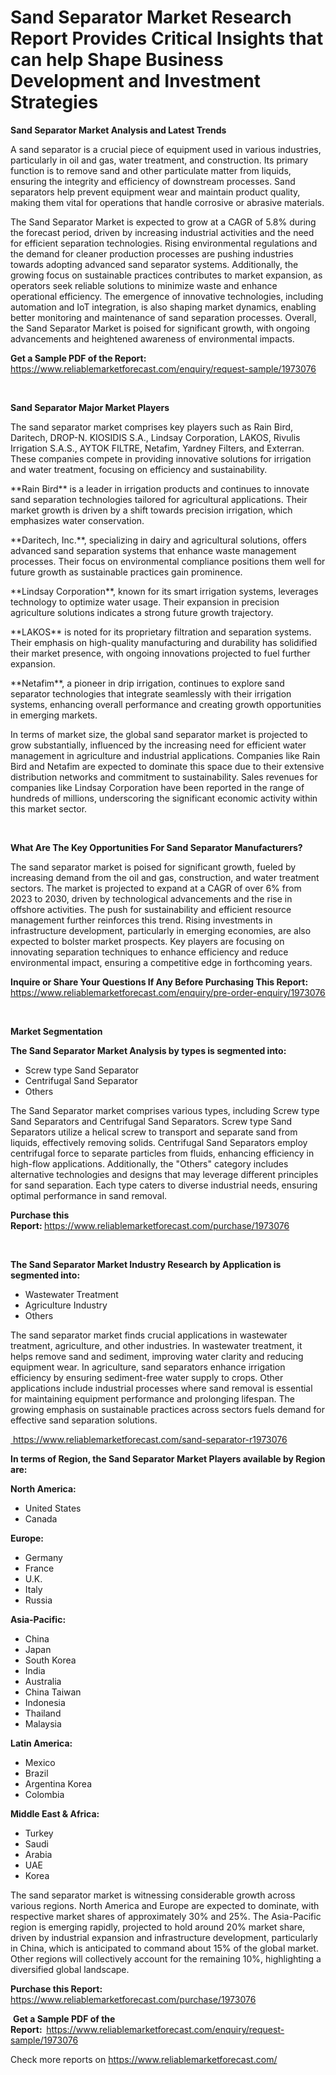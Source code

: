 <p><h1>Sand Separator Market Research Report Provides Critical Insights that can help Shape Business Development and Investment Strategies</h1></p><p><strong>Sand Separator Market Analysis and Latest Trends</strong></p>
<p><p>A sand separator is a crucial piece of equipment used in various industries, particularly in oil and gas, water treatment, and construction. Its primary function is to remove sand and other particulate matter from liquids, ensuring the integrity and efficiency of downstream processes. Sand separators help prevent equipment wear and maintain product quality, making them vital for operations that handle corrosive or abrasive materials.</p><p>The Sand Separator Market is expected to grow at a CAGR of 5.8% during the forecast period, driven by increasing industrial activities and the need for efficient separation technologies. Rising environmental regulations and the demand for cleaner production processes are pushing industries towards adopting advanced sand separator systems. Additionally, the growing focus on sustainable practices contributes to market expansion, as operators seek reliable solutions to minimize waste and enhance operational efficiency. The emergence of innovative technologies, including automation and IoT integration, is also shaping market dynamics, enabling better monitoring and maintenance of sand separation processes. Overall, the Sand Separator Market is poised for significant growth, with ongoing advancements and heightened awareness of environmental impacts.</p></p>
<p><strong>Get a Sample PDF of the Report:&nbsp;</strong> <a href="https://www.reliablemarketforecast.com/enquiry/request-sample/1973076?utm_campaign=2246&utm_medium=2&utm_source=Github&utm_content=ia&utm_term=23022025&utm_id=sand-separator">https://www.reliablemarketforecast.com/enquiry/request-sample/1973076</a></p>
<p>&nbsp;</p>
<p><strong>Sand Separator Major Market Players</strong></p>
<p><p>The sand separator market comprises key players such as Rain Bird, Daritech, DROP-N. KIOSIDIS S.A., Lindsay Corporation, LAKOS, Rivulis Irrigation S.A.S., AYTOK FILTRE, Netafim, Yardney Filters, and Exterran. These companies compete in providing innovative solutions for irrigation and water treatment, focusing on efficiency and sustainability.</p><p>**Rain Bird** is a leader in irrigation products and continues to innovate sand separation technologies tailored for agricultural applications. Their market growth is driven by a shift towards precision irrigation, which emphasizes water conservation. </p><p>**Daritech, Inc.**, specializing in dairy and agricultural solutions, offers advanced sand separation systems that enhance waste management processes. Their focus on environmental compliance positions them well for future growth as sustainable practices gain prominence.</p><p>**Lindsay Corporation**, known for its smart irrigation systems, leverages technology to optimize water usage. Their expansion in precision agriculture solutions indicates a strong future growth trajectory.</p><p>**LAKOS** is noted for its proprietary filtration and separation systems. Their emphasis on high-quality manufacturing and durability has solidified their market presence, with ongoing innovations projected to fuel further expansion.</p><p>**Netafim**, a pioneer in drip irrigation, continues to explore sand separator technologies that integrate seamlessly with their irrigation systems, enhancing overall performance and creating growth opportunities in emerging markets.</p><p>In terms of market size, the global sand separator market is projected to grow substantially, influenced by the increasing need for efficient water management in agriculture and industrial applications. Companies like Rain Bird and Netafim are expected to dominate this space due to their extensive distribution networks and commitment to sustainability. Sales revenues for companies like Lindsay Corporation have been reported in the range of hundreds of millions, underscoring the significant economic activity within this market sector.</p></p>
<p>&nbsp;</p>
<p><strong>What Are The Key Opportunities For Sand Separator Manufacturers?</strong></p>
<p><p>The sand separator market is poised for significant growth, fueled by increasing demand from the oil and gas, construction, and water treatment sectors. The market is projected to expand at a CAGR of over 6% from 2023 to 2030, driven by technological advancements and the rise in offshore activities. The push for sustainability and efficient resource management further reinforces this trend. Rising investments in infrastructure development, particularly in emerging economies, are also expected to bolster market prospects. Key players are focusing on innovating separation techniques to enhance efficiency and reduce environmental impact, ensuring a competitive edge in forthcoming years.</p></p>
<p><strong>Inquire or Share Your Questions If Any Before Purchasing This Report:</strong> <a href="https://www.reliablemarketforecast.com/enquiry/pre-order-enquiry/1973076?utm_campaign=2246&utm_medium=2&utm_source=Github&utm_content=ia&utm_term=23022025&utm_id=sand-separator">https://www.reliablemarketforecast.com/enquiry/pre-order-enquiry/1973076</a></p>
<p>&nbsp;</p>
<p><strong>Market Segmentation</strong></p>
<p><strong>The Sand Separator Market Analysis by types is segmented into:</strong></p>
<p><ul><li>Screw type Sand Separator</li><li>Centrifugal Sand Separator</li><li>Others</li></ul></p>
<p><p>The Sand Separator market comprises various types, including Screw type Sand Separators and Centrifugal Sand Separators. Screw type Sand Separators utilize a helical screw to transport and separate sand from liquids, effectively removing solids. Centrifugal Sand Separators employ centrifugal force to separate particles from fluids, enhancing efficiency in high-flow applications. Additionally, the "Others" category includes alternative technologies and designs that may leverage different principles for sand separation. Each type caters to diverse industrial needs, ensuring optimal performance in sand removal.</p></p>
<p><strong>Purchase this Report:&nbsp;</strong><a href="https://www.reliablemarketforecast.com/purchase/1973076?utm_campaign=2246&utm_medium=2&utm_source=Github&utm_content=ia&utm_term=23022025&utm_id=sand-separator">https://www.reliablemarketforecast.com/purchase/1973076</a></p>
<p>&nbsp;</p>
<p><strong>The Sand Separator Market Industry Research by Application is segmented into:</strong></p>
<p><ul><li>Wastewater Treatment</li><li>Agriculture Industry</li><li>Others</li></ul></p>
<p><p>The sand separator market finds crucial applications in wastewater treatment, agriculture, and other industries. In wastewater treatment, it helps remove sand and sediment, improving water clarity and reducing equipment wear. In agriculture, sand separators enhance irrigation efficiency by ensuring sediment-free water supply to crops. Other applications include industrial processes where sand removal is essential for maintaining equipment performance and prolonging lifespan. The growing emphasis on sustainable practices across sectors fuels demand for effective sand separation solutions.</p></p>
<p><a href="https://www.reliablemarketforecast.com/sand-separator-r1973076?utm_campaign=2246&utm_medium=2&utm_source=Github&utm_content=ia&utm_term=23022025&utm_id=sand-separator">&nbsp;https://www.reliablemarketforecast.com/sand-separator-r1973076</a></p>
<p><strong>In terms of Region, the Sand Separator Market Players available by Region are:</strong></p>
<p>
    <p> <strong> North America: </strong>
        <ul>
            <li>United States</li>
            <li>Canada</li>
        </ul>
        </p> 
    <p> <strong> Europe: </strong>
        <ul>
            <li>Germany</li>
            <li>France</li>
            <li>U.K.</li>
            <li>Italy</li>
            <li>Russia</li>
        </ul>
        </p> 
    <p> <strong> Asia-Pacific: </strong>
        <ul>
            <li>China</li>
            <li>Japan</li>
            <li>South Korea</li>
            <li>India</li>
            <li>Australia</li>
            <li>China Taiwan</li>
            <li>Indonesia</li>
            <li>Thailand</li>
            <li>Malaysia</li>
        </ul>
        </p> 
    <p> <strong> Latin America: </strong>
        <ul>
            <li>Mexico</li>
            <li>Brazil</li>
            <li>Argentina Korea</li>
            <li>Colombia</li>
        </ul>
        </p> 
    <p> <strong> Middle East & Africa: </strong>
        <ul>
            <li>Turkey</li>
            <li>Saudi</li>
            <li>Arabia</li>
            <li>UAE</li>
            <li>Korea</li>
        </ul>
    </p>
    </p>
<p><p>The sand separator market is witnessing considerable growth across various regions. North America and Europe are expected to dominate, with respective market shares of approximately 30% and 25%. The Asia-Pacific region is emerging rapidly, projected to hold around 20% market share, driven by industrial expansion and infrastructure development, particularly in China, which is anticipated to command about 15% of the global market. Other regions will collectively account for the remaining 10%, highlighting a diversified global landscape.</p></p>
<p><strong>Purchase this Report: </strong><a href="https://www.reliablemarketforecast.com/purchase/1973076?utm_campaign=2246&utm_medium=2&utm_source=Github&utm_content=ia&utm_term=23022025&utm_id=sand-separator">https://www.reliablemarketforecast.com/purchase/1973076</a></p>
<p>&nbsp;<strong>Get a Sample PDF of the Report:&nbsp;&nbsp;</strong><a href="https://www.reliablemarketforecast.com/enquiry/request-sample/1973076?utm_campaign=2246&utm_medium=2&utm_source=Github&utm_content=ia&utm_term=23022025&utm_id=sand-separator">https://www.reliablemarketforecast.com/enquiry/request-sample/1973076</a></p>
<p><strong></strong></p>
<p>Check more reports on <a href="https://www.reliablemarketforecast.com/?utm_campaign=2246&utm_medium=2&utm_source=Github&utm_content=ia&utm_term=23022025&utm_id=sand-separator">https://www.reliablemarketforecast.com/</a></p>